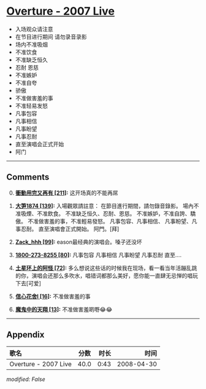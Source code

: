 # [Overture - 2007 Live](https://music.163.com/song?id=65159)

* 入场观众请注意
* 在节目进行期间 请勿录音录影
* 场内不准吸烟
* 不准饮食
* 不准缺乏恒久
* 忍耐 恩慈
* 不准嫉妒
* 不准自夸
* 骄傲
* 不准做害羞的事
* 不准轻易发怒
* 凡事包容
* 凡事相信
* 凡事盼望
* 凡事忍耐
* 直至演唱会正式开始
* 阿门


---

## Comments
0. **[衝動用完又再有 \[211\]](https://music.163.com/#/user/home?id=39642861):** 这开场真的不能再屌

1. **[大笋1874 \[139\]](https://music.163.com/#/user/home?id=30202781):** 入場觀眾請註意： 在節目進行期間，請勿錄音錄影。 場內不准吸煙、不准飲食。 不准缺乏恒久、忍耐、恩慈。 不准嫉妒，不准自誇、驕傲。 不准做害羞的事，不准輕易發怒。 凡事包容、凡事相信、 凡事盼望、凡事忍耐。 直至演唱會正式開始。阿門。[拜]

2. **[Zack_hhh \[99\]](https://music.163.com/#/user/home?id=2823591):** eason最经典的演唱会。嗓子还没坏

3. **[1800-273-8255 \[80\]](https://music.163.com/#/user/home?id=45242150):** 凡事包容 凡事相信 凡事盼望 凡事忍耐 直至....

4. **[土星环上的阿怪 \[72\]](https://music.163.com/#/user/home?id=76966052):** 多么想说这些话的时候我在现场，看一看当年活蹦乱跳的你，演唱会还那么多吹水，唱错词都那么美好，愿你能一直肆无忌惮的唱玩下去[可爱]

5. **[信心花舍l \[16\]](https://music.163.com/#/user/home?id=341459131):** 不准做害羞的事

6. **[魔鬼中的天翔 \[13\]](https://music.163.com/#/user/home?id=120713505):** 不准做害羞啲嘢😂😂



---

## Appendix

|歌名|分数|时长|时间|
|:---|:---:|---:|---:|
|Overture - 2007 Live|40.0|0:43|2008-04-30

*modified: False*